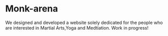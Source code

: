 # Monk-arena
We designed and developed a website solely dedicated for the people who are interested in Martial Arts,Yoga and Medtiation. 
Work in progress!
